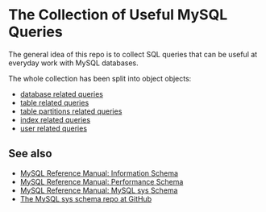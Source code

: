 # The Collection of Useful MySQL Queries

The general idea of this repo is to collect SQL queries that can be useful at everyday work with MySQL databases.

The whole collection has been split into object objects:

* [database related queries](databases.sql)
* [table related queries](tables.sql)
* [table partitions related queries](partitions.sql)
* [index related queries](indexes.sql)
* [user related queries](user.sql)

## See also

* [MySQL Reference Manual: Information Schema](https://dev.mysql.com/doc/en/information-schema.html)
* [MySQL Reference Manual: Performance Schema](https://dev.mysql.com/doc/refman/en/performance-schema.html)
* [MySQL Reference Manual: MySQL sys Schema](https://dev.mysql.com/doc/refman/5.7/en/sys-schema.html)
* [The MySQL sys schema repo at GitHub](https://github.com/mysql/mysql-sys)
